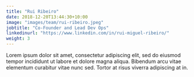 ```yaml
---
title: "Rui Ribeiro"
date: 2018-12-20T13:44:30+10:00
image: "images/team/rui-ribeiro.jpeg"
jobtitle: "Co-Founder and Lead Dev Ops"
linkedinurl: "https://www.linkedin.com/in/rui-miguel-ribeiro/"
weight: 3
---
```


Lorem ipsum dolor sit amet, consectetur adipiscing elit, sed do eiusmod tempor incididunt ut labore et dolore magna aliqua. Bibendum arcu vitae elementum curabitur vitae nunc sed. Tortor at risus viverra adipiscing at in.
